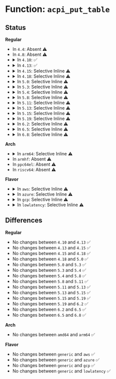 # Function: <code>acpi_put_table</code>

## Status
<b>Regular</b>
<ul>
<li>
In <code>4.4</code>: Absent ⚠️
</li>
<li>
In <code>4.8</code>: Absent ⚠️
</li>
<li>
<details>
<summary>In <code>4.10</code>: ✅</summary>

```c
void acpi_put_table(struct acpi_table_header *table);
```

**Collision:** Unique Global

**Inline:** No

**Transformation:** False

**Instances:**

```
In drivers/acpi/acpica/tbxface.c (ffffffff81517a8a)
Location: drivers/acpi/acpica/tbxface.c:365
Inline: False
Direct callers:
  - drivers/acpi/tables.c:acpi_table_init
  - drivers/acpi/tables.c:acpi_table_parse
  - drivers/acpi/tables.c:acpi_table_parse_entries_array
  - drivers/acpi/processor_core.c:acpi_map_madt_entry
  - drivers/iommu/amd_iommu_init.c:early_amd_iommu_init
  - drivers/iommu/amd_iommu_init.c:iommu_go_to_state
  - drivers/iommu/dmar.c:detect_intel_iommu
```
**Symbols:**

```
ffffffff81517a8a-ffffffff81517ad7: acpi_put_table (STB_GLOBAL)
```
</details>
</li>
<li>
<details>
<summary>In <code>4.13</code>: ✅</summary>

```c
void acpi_put_table(struct acpi_table_header *table);
```

**Collision:** Unique Global

**Inline:** No

**Transformation:** False

**Instances:**

```
In drivers/acpi/acpica/tbxface.c (ffffffff815282cc)
Location: drivers/acpi/acpica/tbxface.c:365
Inline: False
Direct callers:
  - drivers/acpi/tables.c:acpi_table_init
  - drivers/acpi/tables.c:acpi_table_parse
  - drivers/acpi/tables.c:acpi_table_parse_entries_array
  - drivers/acpi/processor_core.c:acpi_map_madt_entry
  - drivers/acpi/sysfs.c:acpi_table_show
  - drivers/iommu/amd_iommu_init.c:early_amd_iommu_init
  - drivers/iommu/amd_iommu_init.c:iommu_go_to_state
  - drivers/iommu/dmar.c:detect_intel_iommu
```
**Symbols:**

```
ffffffff815282cc-ffffffff81528319: acpi_put_table (STB_GLOBAL)
```
</details>
</li>
<li>
<details>
<summary>In <code>4.15</code>: Selective Inline ⚠️</summary>

```c
void acpi_put_table(struct acpi_table_header *table);
```

**Collision:** Unique Global

**Inline:** Selective

**Transformation:** False

**Instances:**

```
In drivers/acpi/acpica/tbxface.c (ffffffff8157ff30)
Location: drivers/acpi/acpica/tbxface.c:393
Inline: True
Direct callers:
  - drivers/acpi/tables.c:acpi_table_init
  - drivers/acpi/tables.c:acpi_table_parse
  - drivers/acpi/tables.c:acpi_table_parse_entries_array
  - drivers/acpi/processor_core.c:acpi_map_madt_entry
  - drivers/acpi/sysfs.c:acpi_table_show
  - drivers/iommu/amd_iommu_init.c:early_amd_iommu_init
  - drivers/iommu/amd_iommu_init.c:iommu_go_to_state
  - drivers/iommu/dmar.c:detect_intel_iommu
```
**Symbols:**

```
ffffffff8157ff30-ffffffff8157ffd6: acpi_put_table (STB_GLOBAL)
```
</details>
</li>
<li>
<details>
<summary>In <code>4.18</code>: Selective Inline ⚠️</summary>

```c
void acpi_put_table(struct acpi_table_header *table);
```

**Collision:** Unique Global

**Inline:** Selective

**Transformation:** False

**Instances:**

```
In drivers/acpi/acpica/tbxface.c (ffffffff815b7127)
Location: drivers/acpi/acpica/tbxface.c:359
Inline: True
Direct callers:
  - drivers/acpi/tables.c:acpi_table_init
  - drivers/acpi/tables.c:acpi_table_parse
  - drivers/acpi/tables.c:acpi_table_parse_entries_array
  - drivers/acpi/processor_core.c:acpi_map_madt_entry
  - drivers/acpi/sysfs.c:acpi_table_show
  - drivers/acpi/spcr.c:acpi_parse_spcr
  - drivers/iommu/amd_iommu_init.c:early_amd_iommu_init
  - drivers/iommu/amd_iommu_init.c:iommu_go_to_state
  - drivers/iommu/dmar.c:detect_intel_iommu
```
**Symbols:**

```
ffffffff815b7127-ffffffff815b71cd: acpi_put_table (STB_GLOBAL)
```
</details>
</li>
<li>
<details>
<summary>In <code>5.0</code>: Selective Inline ⚠️</summary>

```c
void acpi_put_table(struct acpi_table_header *table);
```

**Collision:** Unique Global

**Inline:** Selective

**Transformation:** False

**Instances:**

```
In drivers/acpi/acpica/tbxface.c (ffffffff815d04e4)
Location: drivers/acpi/acpica/tbxface.c:359
Inline: True
Direct callers:
  - drivers/acpi/tables.c:acpi_table_init
  - drivers/acpi/tables.c:acpi_table_parse
  - drivers/acpi/tables.c:acpi_table_parse_entries_array
  - drivers/acpi/processor_core.c:acpi_map_madt_entry
  - drivers/acpi/sysfs.c:acpi_table_show
  - drivers/acpi/spcr.c:acpi_parse_spcr
  - drivers/iommu/amd_iommu_init.c:early_amd_iommu_init
  - drivers/iommu/amd_iommu_init.c:iommu_go_to_state
  - drivers/iommu/dmar.c:dmar_platform_optin
  - drivers/iommu/dmar.c:detect_intel_iommu
```
**Symbols:**

```
ffffffff815d04e4-ffffffff815d058a: acpi_put_table (STB_GLOBAL)
```
</details>
</li>
<li>
<details>
<summary>In <code>5.3</code>: Selective Inline ⚠️</summary>

```c
void acpi_put_table(struct acpi_table_header *table);
```

**Collision:** Unique Global

**Inline:** Selective

**Transformation:** False

**Instances:**

```
In drivers/acpi/acpica/tbxface.c (ffffffff81601d80)
Location: drivers/acpi/acpica/tbxface.c:359
Inline: True
Direct callers:
  - drivers/acpi/tables.c:acpi_table_init
  - drivers/acpi/tables.c:acpi_table_parse
  - drivers/acpi/tables.c:acpi_table_parse_entries_array
  - drivers/acpi/processor_core.c:acpi_map_madt_entry
  - drivers/acpi/sysfs.c:acpi_table_show
  - drivers/acpi/hmat/hmat.c:hmat_init
  - drivers/acpi/hmat/hmat.c:hmat_init
  - drivers/acpi/spcr.c:acpi_parse_spcr
  - drivers/iommu/amd_iommu_init.c:state_next
  - drivers/iommu/amd_iommu_init.c:early_amd_iommu_init
  - drivers/iommu/dmar.c:dmar_platform_optin
  - drivers/iommu/dmar.c:detect_intel_iommu
```
**Symbols:**

```
ffffffff81601d80-ffffffff81601e26: acpi_put_table (STB_GLOBAL)
```
</details>
</li>
<li>
<details>
<summary>In <code>5.4</code>: Selective Inline ⚠️</summary>

```c
void acpi_put_table(struct acpi_table_header *table);
```

**Collision:** Unique Global

**Inline:** Selective

**Transformation:** False

**Instances:**

```
In drivers/acpi/acpica/tbxface.c (ffffffff81623229)
Location: drivers/acpi/acpica/tbxface.c:359
Inline: True
Direct callers:
  - drivers/acpi/tables.c:acpi_table_init
  - drivers/acpi/tables.c:acpi_table_parse
  - drivers/acpi/tables.c:acpi_table_parse_entries_array
  - drivers/acpi/processor_core.c:acpi_map_madt_entry
  - drivers/acpi/sysfs.c:acpi_table_show
  - drivers/acpi/hmat/hmat.c:hmat_init
  - drivers/acpi/hmat/hmat.c:hmat_init
  - drivers/acpi/spcr.c:acpi_parse_spcr
  - drivers/iommu/amd_iommu_init.c:state_next
  - drivers/iommu/amd_iommu_init.c:early_amd_iommu_init
  - drivers/iommu/dmar.c:dmar_platform_optin
  - drivers/iommu/dmar.c:detect_intel_iommu
```
**Symbols:**

```
ffffffff81623229-ffffffff816232cf: acpi_put_table (STB_GLOBAL)
```
</details>
</li>
<li>
<details>
<summary>In <code>5.8</code>: Selective Inline ⚠️</summary>

```c
void acpi_put_table(struct acpi_table_header *table);
```

**Collision:** Unique Global

**Inline:** Selective

**Transformation:** False

**Instances:**

```
In drivers/acpi/acpica/tbxface.c (ffffffff816cf872)
Location: drivers/acpi/acpica/tbxface.c:359
Inline: True
Direct callers:
  - drivers/pci/quirks.c:pci_quirk_amd_sb_acs
  - drivers/acpi/tables.c:acpi_table_init
  - drivers/acpi/tables.c:acpi_table_parse
  - drivers/acpi/tables.c:acpi_table_parse_entries_array
  - drivers/acpi/sleep.c:acpi_sleep_init
  - drivers/acpi/scan.c:acpi_scan_init
  - drivers/acpi/scan.c:acpi_scan_init
  - drivers/acpi/processor_core.c:acpi_map_madt_entry
  - drivers/acpi/ec.c:acpi_ec_init
  - drivers/acpi/ec.c:acpi_ec_ecdt_probe
  - drivers/acpi/sysfs.c:acpi_table_show
  - drivers/acpi/acpi_lpit.c:acpi_init_lpit
  - drivers/acpi/acpi_watchdog.c:acpi_watchdog_init
  - drivers/acpi/acpi_watchdog.c:acpi_watchdog_get_wdat
  - drivers/acpi/numa/hmat.c:hmat_init
  - drivers/acpi/numa/hmat.c:hmat_init
  - drivers/acpi/spcr.c:acpi_parse_spcr
  - drivers/acpi/apei/hest.c:acpi_hest_init
  - drivers/acpi/apei/erst.c:erst_init
  - drivers/acpi/apei/bert.c:bert_init
  - drivers/dma/acpi-dma.c:acpi_dma_controller_register
  - drivers/iommu/amd/init.c:state_next
  - drivers/iommu/amd/init.c:early_amd_iommu_init
  - drivers/iommu/intel/dmar.c:dmar_platform_optin
  - drivers/iommu/intel/dmar.c:detect_intel_iommu
```
**Symbols:**

```
ffffffff816cf872-ffffffff816cf918: acpi_put_table (STB_GLOBAL)
```
</details>
</li>
<li>
<details>
<summary>In <code>5.11</code>: Selective Inline ⚠️</summary>

```c
void acpi_put_table(struct acpi_table_header *table);
```

**Collision:** Unique Global

**Inline:** Selective

**Transformation:** False

**Instances:**

```
In drivers/acpi/acpica/tbxface.c (ffffffff816ed872)
Location: drivers/acpi/acpica/tbxface.c:359
Inline: True
Direct callers:
  - drivers/pci/quirks.c:pci_quirk_amd_sb_acs
  - drivers/acpi/tables.c:acpi_table_init_complete
  - drivers/acpi/tables.c:acpi_table_parse
  - drivers/acpi/tables.c:acpi_table_parse_entries_array
  - drivers/acpi/sleep.c:acpi_sleep_init
  - drivers/acpi/scan.c:acpi_scan_init
  - drivers/acpi/scan.c:acpi_scan_init
  - drivers/acpi/processor_core.c:acpi_map_madt_entry
  - drivers/acpi/ec.c:acpi_ec_init
  - drivers/acpi/ec.c:acpi_ec_ecdt_probe
  - drivers/acpi/sysfs.c:acpi_table_show
  - drivers/acpi/acpi_lpit.c:acpi_init_lpit
  - drivers/acpi/acpi_watchdog.c:acpi_watchdog_init
  - drivers/acpi/acpi_watchdog.c:acpi_watchdog_get_wdat
  - drivers/acpi/numa/hmat.c:hmat_init
  - drivers/acpi/numa/hmat.c:hmat_init
  - drivers/acpi/spcr.c:acpi_parse_spcr
  - drivers/acpi/apei/hest.c:acpi_hest_init
  - drivers/acpi/apei/erst.c:erst_init
  - drivers/acpi/apei/bert.c:bert_init
  - drivers/dma/acpi-dma.c:acpi_dma_controller_register
  - drivers/iommu/amd/init.c:detect_ivrs
  - drivers/iommu/amd/init.c:early_amd_iommu_init
  - drivers/iommu/intel/dmar.c:dmar_platform_optin
  - drivers/iommu/intel/dmar.c:detect_intel_iommu
  - drivers/mailbox/pcc.c:acpi_pcc_probe
```
**Symbols:**

```
ffffffff816ed872-ffffffff816ed918: acpi_put_table (STB_GLOBAL)
```
</details>
</li>
<li>
<details>
<summary>In <code>5.13</code>: Selective Inline ⚠️</summary>

```c
void acpi_put_table(struct acpi_table_header *table);
```

**Collision:** Unique Global

**Inline:** Selective

**Transformation:** False

**Instances:**

```
In drivers/acpi/acpica/tbxface.c (ffffffff816cf727)
Location: drivers/acpi/acpica/tbxface.c:359
Inline: True
Direct callers:
  - drivers/pci/quirks.c:pci_quirk_amd_sb_acs
  - drivers/acpi/tables.c:acpi_table_init_complete
  - drivers/acpi/tables.c:acpi_table_parse
  - drivers/acpi/tables.c:acpi_table_parse_entries_array
  - drivers/acpi/scan.c:acpi_scan_init
  - drivers/acpi/scan.c:acpi_scan_init
  - drivers/acpi/processor_core.c:acpi_map_madt_entry
  - drivers/acpi/ec.c:acpi_ec_init
  - drivers/acpi/ec.c:acpi_ec_ecdt_probe
  - drivers/acpi/sysfs.c:acpi_table_show
  - drivers/acpi/acpi_fpdt.c:acpi_init_fpdt
  - drivers/acpi/acpi_lpit.c:acpi_init_lpit
  - drivers/acpi/acpi_watchdog.c:acpi_watchdog_init
  - drivers/acpi/acpi_watchdog.c:acpi_watchdog_get_wdat
  - drivers/acpi/numa/hmat.c:hmat_init
  - drivers/acpi/numa/hmat.c:hmat_init
  - drivers/acpi/spcr.c:acpi_parse_spcr
  - drivers/acpi/apei/hest.c:acpi_hest_init
  - drivers/acpi/apei/erst.c:erst_init
  - drivers/acpi/apei/bert.c:bert_init
  - drivers/dma/acpi-dma.c:acpi_dma_controller_register
  - drivers/iommu/amd/init.c:state_next
  - drivers/iommu/amd/init.c:early_amd_iommu_init
  - drivers/iommu/intel/dmar.c:dmar_platform_optin
  - drivers/iommu/intel/dmar.c:detect_intel_iommu
  - drivers/mailbox/pcc.c:acpi_pcc_probe
```
**Symbols:**

```
ffffffff816cf727-ffffffff816cf7cd: acpi_put_table (STB_GLOBAL)
```
</details>
</li>
<li>
<details>
<summary>In <code>5.15</code>: Selective Inline ⚠️</summary>

```c
void acpi_put_table(struct acpi_table_header *table);
```

**Collision:** Unique Global

**Inline:** Selective

**Transformation:** False

**Instances:**

```
In drivers/acpi/acpica/tbxface.c (ffffffff81746d97)
Location: drivers/acpi/acpica/tbxface.c:359
Inline: True
Direct callers:
  - drivers/pci/quirks.c:pci_quirk_amd_sb_acs
  - drivers/acpi/tables.c:acpi_table_init_complete
  - drivers/acpi/tables.c:acpi_table_parse
  - drivers/acpi/tables.c:acpi_table_parse_entries_array
  - drivers/acpi/scan.c:acpi_scan_init
  - drivers/acpi/scan.c:acpi_scan_init
  - drivers/acpi/processor_core.c:acpi_map_madt_entry
  - drivers/acpi/ec.c:acpi_ec_init
  - drivers/acpi/ec.c:acpi_ec_ecdt_probe
  - drivers/acpi/sysfs.c:acpi_table_show
  - drivers/acpi/acpi_fpdt.c:acpi_init_fpdt
  - drivers/acpi/acpi_lpit.c:acpi_init_lpit
  - drivers/acpi/acpi_watchdog.c:acpi_watchdog_init
  - drivers/acpi/acpi_watchdog.c:acpi_watchdog_get_wdat
  - drivers/acpi/prmt.c:init_prmt
  - drivers/acpi/numa/hmat.c:hmat_init
  - drivers/acpi/numa/hmat.c:hmat_init
  - drivers/acpi/spcr.c:acpi_parse_spcr
  - drivers/acpi/apei/hest.c:acpi_hest_init
  - drivers/acpi/apei/erst.c:erst_init
  - drivers/acpi/apei/bert.c:bert_init
  - drivers/acpi/viot.c:acpi_viot_init
  - drivers/dma/acpi-dma.c:acpi_dma_controller_register
  - drivers/iommu/amd/init.c:state_next
  - drivers/iommu/amd/init.c:early_amd_iommu_init
  - drivers/iommu/intel/dmar.c:dmar_platform_optin
  - drivers/iommu/intel/dmar.c:detect_intel_iommu
  - drivers/mailbox/pcc.c:acpi_pcc_probe
```
**Symbols:**

```
ffffffff81746d97-ffffffff81746e3d: acpi_put_table (STB_GLOBAL)
```
</details>
</li>
<li>
<details>
<summary>In <code>5.19</code>: Selective Inline ⚠️</summary>

```c
void acpi_put_table(struct acpi_table_header *table);
```

**Collision:** Unique Global

**Inline:** Selective

**Transformation:** False

**Instances:**

```
In drivers/acpi/acpica/tbxface.c (ffffffff81878d5b)
Location: drivers/acpi/acpica/tbxface.c:359
Inline: True
Direct callers:
  - drivers/pci/quirks.c:pci_quirk_amd_sb_acs
  - drivers/acpi/tables.c:acpi_table_init_complete
  - drivers/acpi/tables.c:acpi_table_parse
  - drivers/acpi/tables.c:acpi_table_parse_entries_array
  - drivers/acpi/scan.c:acpi_scan_init
  - drivers/acpi/scan.c:acpi_scan_init
  - drivers/acpi/processor_core.c:acpi_map_madt_entry
  - drivers/acpi/ec.c:acpi_ec_init
  - drivers/acpi/ec.c:acpi_ec_ecdt_probe
  - drivers/acpi/sysfs.c:acpi_table_show
  - drivers/acpi/acpi_fpdt.c:acpi_init_fpdt
  - drivers/acpi/acpi_lpit.c:acpi_init_lpit
  - drivers/acpi/acpi_watchdog.c:acpi_watchdog_init
  - drivers/acpi/acpi_watchdog.c:acpi_watchdog_get_wdat
  - drivers/acpi/prmt.c:init_prmt
  - drivers/acpi/numa/hmat.c:hmat_init
  - drivers/acpi/numa/hmat.c:hmat_init
  - drivers/acpi/spcr.c:acpi_parse_spcr
  - drivers/acpi/apei/hest.c:acpi_hest_init
  - drivers/acpi/apei/erst.c:erst_init
  - drivers/acpi/apei/bert.c:bert_init
  - drivers/acpi/viot.c:acpi_viot_init
  - drivers/acpi/viot.c:acpi_viot_early_init
  - drivers/dma/acpi-dma.c:acpi_dma_controller_register
  - drivers/iommu/amd/init.c:state_next
  - drivers/iommu/amd/init.c:early_amd_iommu_init
  - drivers/iommu/intel/dmar.c:dmar_platform_optin
  - drivers/iommu/intel/dmar.c:detect_intel_iommu
  - drivers/mailbox/pcc.c:pcc_mbox_probe
  - drivers/mailbox/pcc.c:acpi_pcc_probe
```
**Symbols:**

```
ffffffff81878d5b-ffffffff81878e0f: acpi_put_table (STB_GLOBAL)
```
</details>
</li>
<li>
<details>
<summary>In <code>6.2</code>: Selective Inline ⚠️</summary>

```c
void acpi_put_table(struct acpi_table_header *table);
```

**Collision:** Unique Global

**Inline:** Selective

**Transformation:** False

**Instances:**

```
In drivers/acpi/acpica/tbxface.c (ffffffff819bb2b0)
Location: drivers/acpi/acpica/tbxface.c:359
Inline: True
Direct callers:
  - drivers/pci/quirks.c:pci_quirk_amd_sb_acs
  - drivers/acpi/tables.c:check_multiple_madt
  - drivers/acpi/tables.c:acpi_table_parse
  - drivers/acpi/tables.c:acpi_table_parse_entries_array
  - drivers/acpi/scan.c:acpi_scan_init
  - drivers/acpi/scan.c:acpi_scan_init
  - drivers/acpi/processor_core.c:acpi_map_madt_entry
  - drivers/acpi/ec.c:acpi_ec_init
  - drivers/acpi/ec.c:acpi_ec_ecdt_probe
  - drivers/acpi/sysfs.c:acpi_table_show
  - drivers/acpi/acpi_fpdt.c:acpi_init_fpdt
  - drivers/acpi/acpi_lpit.c:acpi_init_lpit
  - drivers/acpi/acpi_watchdog.c:acpi_watchdog_init
  - drivers/acpi/acpi_watchdog.c:acpi_watchdog_get_wdat
  - drivers/acpi/prmt.c:init_prmt
  - drivers/acpi/numa/hmat.c:hmat_init
  - drivers/acpi/numa/hmat.c:hmat_init
  - drivers/acpi/spcr.c:acpi_parse_spcr
  - drivers/acpi/apei/hest.c:acpi_hest_init
  - drivers/acpi/apei/erst.c:erst_init
  - drivers/acpi/apei/bert.c:bert_init
  - drivers/acpi/apei/bert.c:bert_init
  - drivers/acpi/viot.c:acpi_viot_init
  - drivers/acpi/viot.c:acpi_viot_early_init
  - drivers/dma/acpi-dma.c:acpi_dma_controller_register
  - drivers/char/tpm/eventlog/acpi.c:tpm_read_log_acpi
  - drivers/char/tpm/eventlog/acpi.c:tpm_read_log_acpi
  - drivers/char/tpm/eventlog/acpi.c:tpm_read_log_acpi
  - drivers/char/tpm/eventlog/acpi.c:tpm_read_log_acpi
  - drivers/char/tpm/tpm_tis.c:check_acpi_tpm2
  - drivers/char/tpm/tpm_crb.c:crb_acpi_add
  - drivers/iommu/amd/init.c:state_next
  - drivers/iommu/amd/init.c:early_amd_iommu_init
  - drivers/iommu/intel/dmar.c:detect_intel_iommu
  - drivers/iommu/intel/dmar.c:detect_intel_iommu
  - drivers/mailbox/pcc.c:pcc_mbox_probe
  - drivers/mailbox/pcc.c:acpi_pcc_probe
```
**Symbols:**

```
ffffffff819bb2b0-ffffffff819bb383: acpi_put_table (STB_GLOBAL)
```
</details>
</li>
<li>
<details>
<summary>In <code>6.5</code>: Selective Inline ⚠️</summary>

```c
void acpi_put_table(struct acpi_table_header *table);
```

**Collision:** Unique Global

**Inline:** Selective

**Transformation:** False

**Instances:**

```
In drivers/acpi/acpica/tbxface.c (ffffffff81a02450)
Location: drivers/acpi/acpica/tbxface.c:359
Inline: True
Direct callers:
  - drivers/pci/quirks.c:pci_quirk_amd_sb_acs
  - drivers/acpi/tables.c:check_multiple_madt
  - drivers/acpi/tables.c:acpi_table_parse
  - drivers/acpi/tables.c:acpi_table_parse_entries_array
  - drivers/acpi/scan.c:acpi_scan_init
  - drivers/acpi/scan.c:acpi_scan_init
  - drivers/acpi/processor_core.c:acpi_map_madt_entry
  - drivers/acpi/ec.c:acpi_ec_init
  - drivers/acpi/ec.c:acpi_ec_ecdt_probe
  - drivers/acpi/sysfs.c:acpi_table_show
  - drivers/acpi/acpi_fpdt.c:acpi_init_fpdt
  - drivers/acpi/acpi_lpit.c:acpi_init_lpit
  - drivers/acpi/acpi_watchdog.c:acpi_watchdog_init
  - drivers/acpi/acpi_watchdog.c:acpi_watchdog_get_wdat
  - drivers/acpi/prmt.c:init_prmt
  - drivers/acpi/numa/hmat.c:hmat_init
  - drivers/acpi/numa/hmat.c:hmat_init
  - drivers/acpi/spcr.c:acpi_parse_spcr
  - drivers/acpi/apei/hest.c:acpi_hest_init
  - drivers/acpi/apei/erst.c:erst_init
  - drivers/acpi/apei/bert.c:bert_init
  - drivers/acpi/apei/bert.c:bert_init
  - drivers/acpi/viot.c:acpi_viot_init
  - drivers/acpi/viot.c:acpi_viot_early_init
  - drivers/dma/acpi-dma.c:acpi_dma_controller_register
  - drivers/char/tpm/eventlog/acpi.c:tpm_read_log_acpi
  - drivers/char/tpm/eventlog/acpi.c:tpm_read_log_acpi
  - drivers/char/tpm/eventlog/acpi.c:tpm_read_log_acpi
  - drivers/char/tpm/eventlog/acpi.c:tpm_read_log_acpi
  - drivers/char/tpm/tpm_tis.c:check_acpi_tpm2
  - drivers/char/tpm/tpm_crb.c:crb_acpi_add
  - drivers/iommu/amd/init.c:state_next
  - drivers/iommu/amd/init.c:early_amd_iommu_init
  - drivers/iommu/intel/dmar.c:detect_intel_iommu
  - drivers/iommu/intel/dmar.c:detect_intel_iommu
  - drivers/mailbox/pcc.c:pcc_mbox_probe
  - drivers/mailbox/pcc.c:acpi_pcc_probe
```
**Symbols:**

```
ffffffff81a02450-ffffffff81a02523: acpi_put_table (STB_GLOBAL)
```
</details>
</li>
<li>
<details>
<summary>In <code>6.8</code>: Selective Inline ⚠️</summary>

```c
void acpi_put_table(struct acpi_table_header *table);
```

**Collision:** Unique Global

**Inline:** Selective

**Transformation:** False

**Instances:**

```
In drivers/acpi/acpica/tbxface.c (ffffffff81a4d2d0)
Location: drivers/acpi/acpica/tbxface.c:359
Inline: True
Direct callers:
  - drivers/pci/quirks.c:pci_quirk_amd_sb_acs
  - drivers/acpi/tables.c:check_multiple_madt
  - drivers/acpi/tables.c:acpi_table_parse
  - drivers/acpi/tables.c:acpi_table_parse_entries_array
  - drivers/acpi/scan.c:acpi_scan_init
  - drivers/acpi/scan.c:acpi_scan_init
  - drivers/acpi/processor_core.c:acpi_map_madt_entry
  - drivers/acpi/ec.c:acpi_ec_init
  - drivers/acpi/ec.c:acpi_ec_ecdt_probe
  - drivers/acpi/sysfs.c:acpi_table_show
  - drivers/acpi/acpi_fpdt.c:acpi_init_fpdt
  - drivers/acpi/acpi_lpit.c:acpi_init_lpit
  - drivers/acpi/acpi_watchdog.c:acpi_watchdog_init
  - drivers/acpi/acpi_watchdog.c:acpi_watchdog_get_wdat
  - drivers/acpi/prmt.c:init_prmt
  - drivers/acpi/numa/hmat.c:hmat_init
  - drivers/acpi/numa/hmat.c:hmat_init
  - drivers/acpi/spcr.c:acpi_parse_spcr
  - drivers/acpi/apei/hest.c:acpi_hest_init
  - drivers/acpi/apei/erst.c:erst_init
  - drivers/acpi/apei/bert.c:bert_init
  - drivers/acpi/apei/bert.c:bert_init
  - drivers/acpi/viot.c:acpi_viot_init
  - drivers/acpi/viot.c:acpi_viot_early_init
  - drivers/dma/acpi-dma.c:acpi_dma_controller_register
  - drivers/char/tpm/eventlog/acpi.c:tpm_read_log_acpi
  - drivers/char/tpm/eventlog/acpi.c:tpm_read_log_acpi
  - drivers/char/tpm/eventlog/acpi.c:tpm_read_log_acpi
  - drivers/char/tpm/eventlog/acpi.c:tpm_read_log_acpi
  - drivers/char/tpm/tpm_tis.c:check_acpi_tpm2
  - drivers/char/tpm/tpm_crb.c:crb_acpi_add
  - drivers/iommu/amd/init.c:state_next
  - drivers/iommu/amd/init.c:early_amd_iommu_init
  - drivers/iommu/intel/dmar.c:detect_intel_iommu
  - drivers/iommu/intel/dmar.c:detect_intel_iommu
  - drivers/mailbox/pcc.c:pcc_mbox_probe
  - drivers/mailbox/pcc.c:acpi_pcc_probe
```
**Symbols:**

```
ffffffff81a4d2d0-ffffffff81a4d3a3: acpi_put_table (STB_GLOBAL)
```
</details>
</li>
</ul>
<b>Arch</b>
<ul>
<li>
<details>
<summary>In <code>arm64</code>: Selective Inline ⚠️</summary>

```c
void acpi_put_table(struct acpi_table_header *table);
```

**Collision:** Unique Global

**Inline:** Selective

**Transformation:** False

**Instances:**

```
In drivers/acpi/acpica/tbxface.c (ffff800010798698)
Location: drivers/acpi/acpica/tbxface.c:359
Inline: True
Direct callers:
  - arch/arm64/kernel/acpi.c:acpi_boot_table_init
  - drivers/irqchip/irq-gic-v2m.c:acpi_parse_madt_msi
  - drivers/acpi/tables.c:acpi_table_init
  - drivers/acpi/tables.c:acpi_table_parse
  - drivers/acpi/tables.c:acpi_table_parse_entries_array
  - drivers/acpi/processor_core.c:acpi_map_madt_entry
  - drivers/acpi/sysfs.c:acpi_table_show
  - drivers/acpi/hmat/hmat.c:hmat_init
  - drivers/acpi/hmat/hmat.c:hmat_init
  - drivers/acpi/spcr.c:acpi_parse_spcr
  - drivers/acpi/pptt.c:find_acpi_cpu_cache_topology
  - drivers/acpi/pptt.c:acpi_pptt_cpu_is_thread
  - drivers/acpi/pptt.c:cache_setup_acpi
  - drivers/acpi/pptt.c:acpi_find_last_cache_level
```
**Symbols:**

```
ffff800010798698-ffff800010798708: acpi_put_table (STB_GLOBAL)
```
</details>
</li>
<li>
In <code>armhf</code>: Absent ⚠️
</li>
<li>
In <code>ppc64el</code>: Absent ⚠️
</li>
<li>
In <code>riscv64</code>: Absent ⚠️
</li>
</ul>
<b>Flavor</b>
<ul>
<li>
<details>
<summary>In <code>aws</code>: Selective Inline ⚠️</summary>

```c
void acpi_put_table(struct acpi_table_header *table);
```

**Collision:** Unique Global

**Inline:** Selective

**Transformation:** False

**Instances:**

```
In drivers/acpi/acpica/tbxface.c (ffffffff815fd101)
Location: drivers/acpi/acpica/tbxface.c:359
Inline: True
Direct callers:
  - drivers/acpi/tables.c:acpi_table_init
  - drivers/acpi/tables.c:acpi_table_parse
  - drivers/acpi/tables.c:acpi_table_parse_entries_array
  - drivers/acpi/processor_core.c:acpi_map_madt_entry
  - drivers/acpi/sysfs.c:acpi_table_show
  - drivers/acpi/hmat/hmat.c:hmat_init
  - drivers/acpi/hmat/hmat.c:hmat_init
  - drivers/acpi/spcr.c:acpi_parse_spcr
  - drivers/iommu/amd_iommu_init.c:state_next
  - drivers/iommu/amd_iommu_init.c:early_amd_iommu_init
  - drivers/iommu/dmar.c:dmar_platform_optin
  - drivers/iommu/dmar.c:detect_intel_iommu
```
**Symbols:**

```
ffffffff815fd101-ffffffff815fd154: acpi_put_table (STB_GLOBAL)
```
</details>
</li>
<li>
<details>
<summary>In <code>azure</code>: Selective Inline ⚠️</summary>

```c
void acpi_put_table(struct acpi_table_header *table);
```

**Collision:** Unique Global

**Inline:** Selective

**Transformation:** False

**Instances:**

```
In drivers/acpi/acpica/tbxface.c (ffffffff815e8627)
Location: drivers/acpi/acpica/tbxface.c:359
Inline: True
Direct callers:
  - drivers/acpi/tables.c:acpi_table_init
  - drivers/acpi/tables.c:acpi_table_parse
  - drivers/acpi/tables.c:acpi_table_parse_entries_array
  - drivers/acpi/processor_core.c:acpi_map_madt_entry
  - drivers/acpi/sysfs.c:acpi_table_show
  - drivers/acpi/nfit/core.c:acpi_nfit_add
  - drivers/acpi/hmat/hmat.c:hmat_init
  - drivers/acpi/hmat/hmat.c:hmat_init
  - drivers/acpi/spcr.c:acpi_parse_spcr
  - drivers/iommu/amd_iommu_init.c:state_next
  - drivers/iommu/amd_iommu_init.c:early_amd_iommu_init
  - drivers/iommu/dmar.c:dmar_platform_optin
  - drivers/iommu/dmar.c:detect_intel_iommu
```
**Symbols:**

```
ffffffff815e8627-ffffffff815e867a: acpi_put_table (STB_GLOBAL)
```
</details>
</li>
<li>
<details>
<summary>In <code>gcp</code>: Selective Inline ⚠️</summary>

```c
void acpi_put_table(struct acpi_table_header *table);
```

**Collision:** Unique Global

**Inline:** Selective

**Transformation:** False

**Instances:**

```
In drivers/acpi/acpica/tbxface.c (ffffffff81617509)
Location: drivers/acpi/acpica/tbxface.c:359
Inline: True
Direct callers:
  - drivers/acpi/tables.c:acpi_table_init
  - drivers/acpi/tables.c:acpi_table_parse
  - drivers/acpi/tables.c:acpi_table_parse_entries_array
  - drivers/acpi/processor_core.c:acpi_map_madt_entry
  - drivers/acpi/sysfs.c:acpi_table_show
  - drivers/acpi/spcr.c:acpi_parse_spcr
  - drivers/iommu/amd_iommu_init.c:state_next
  - drivers/iommu/amd_iommu_init.c:early_amd_iommu_init
  - drivers/iommu/dmar.c:dmar_platform_optin
  - drivers/iommu/dmar.c:detect_intel_iommu
```
**Symbols:**

```
ffffffff81617509-ffffffff816175af: acpi_put_table (STB_GLOBAL)
```
</details>
</li>
<li>
<details>
<summary>In <code>lowlatency</code>: Selective Inline ⚠️</summary>

```c
void acpi_put_table(struct acpi_table_header *table);
```

**Collision:** Unique Global

**Inline:** Selective

**Transformation:** False

**Instances:**

```
In drivers/acpi/acpica/tbxface.c (ffffffff816313b9)
Location: drivers/acpi/acpica/tbxface.c:359
Inline: True
Direct callers:
  - drivers/acpi/tables.c:acpi_table_init
  - drivers/acpi/tables.c:acpi_table_parse
  - drivers/acpi/tables.c:acpi_table_parse_entries_array
  - drivers/acpi/processor_core.c:acpi_map_madt_entry
  - drivers/acpi/sysfs.c:acpi_table_show
  - drivers/acpi/hmat/hmat.c:hmat_init
  - drivers/acpi/hmat/hmat.c:hmat_init
  - drivers/acpi/spcr.c:acpi_parse_spcr
  - drivers/iommu/amd_iommu_init.c:state_next
  - drivers/iommu/amd_iommu_init.c:early_amd_iommu_init
  - drivers/iommu/dmar.c:dmar_platform_optin
  - drivers/iommu/dmar.c:detect_intel_iommu
```
**Symbols:**

```
ffffffff816313b9-ffffffff8163145f: acpi_put_table (STB_GLOBAL)
```
</details>
</li>
</ul>

## Differences
<b>Regular</b>
<ul>
<li>
No changes between <code>4.10</code> and <code>4.13</code> ✅
</li>
<li>
No changes between <code>4.13</code> and <code>4.15</code> ✅
</li>
<li>
No changes between <code>4.15</code> and <code>4.18</code> ✅
</li>
<li>
No changes between <code>4.18</code> and <code>5.0</code> ✅
</li>
<li>
No changes between <code>5.0</code> and <code>5.3</code> ✅
</li>
<li>
No changes between <code>5.3</code> and <code>5.4</code> ✅
</li>
<li>
No changes between <code>5.4</code> and <code>5.8</code> ✅
</li>
<li>
No changes between <code>5.8</code> and <code>5.11</code> ✅
</li>
<li>
No changes between <code>5.11</code> and <code>5.13</code> ✅
</li>
<li>
No changes between <code>5.13</code> and <code>5.15</code> ✅
</li>
<li>
No changes between <code>5.15</code> and <code>5.19</code> ✅
</li>
<li>
No changes between <code>5.19</code> and <code>6.2</code> ✅
</li>
<li>
No changes between <code>6.2</code> and <code>6.5</code> ✅
</li>
<li>
No changes between <code>6.5</code> and <code>6.8</code> ✅
</li>
</ul>
<b>Arch</b>
<ul>
<li>
No changes between <code>amd64</code> and <code>arm64</code> ✅
</li>
</ul>
<b>Flavor</b>
<ul>
<li>
No changes between <code>generic</code> and <code>aws</code> ✅
</li>
<li>
No changes between <code>generic</code> and <code>azure</code> ✅
</li>
<li>
No changes between <code>generic</code> and <code>gcp</code> ✅
</li>
<li>
No changes between <code>generic</code> and <code>lowlatency</code> ✅
</li>
</ul>
